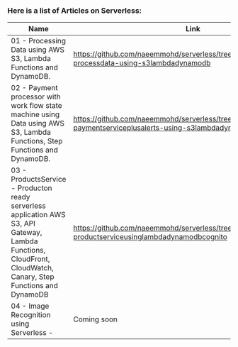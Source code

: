 ### Here is a list of Articles on Serverless:
Name | Link
------------ | -------------
01 - Processing Data using AWS S3, Lambda Functions and DynamoDB. | https://github.com/naeemmohd/serverless/tree/master/serverless001-processdata-using-s3lambdadynamodb
02 - Payment processor with work flow state machine using Data using AWS S3, Lambda Functions, Step Functions and DynamoDB. | https://github.com/naeemmohd/serverless/tree/master/serverless002-paymentserviceplusalerts-using-s3lambdadynamodbstopfunctions
03 - ProductsService - Producton ready serverless application AWS S3, API Gateway, Lambda Functions, CloudFront, CloudWatch, Canary,  Step Functions and DynamoDB | https://github.com/naeemmohd/serverless/tree/master/serverless003-productserviceusinglambdadynamodbcognito
04 - Image Recognition using Serverless - | Coming soon

